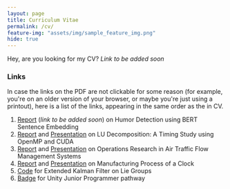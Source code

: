 ```yaml
---
layout: page
title: Curriculum Vitae
permalink: /cv/
feature-img: "assets/img/sample_feature_img.png"
hide: true
---
```


Hey, are you looking for my CV? *Link to be added soon*

<h3>Links</h3>

In case the links on the PDF are not clickable for some reason (for example, you're on an older version of your browser, or maybe you're just using a printout), here is a list of the links, appearing in the same order as the in CV.

1. [Report]() (*link to be added soon*) on Humor Detection using BERT Sentence Embedding
2. [Report](https://github.com/omprabhu31/ME766-Project/blob/main/Project%20Report.pdf) and [Presentation](https://github.com/omprabhu31/ME766-Project/blob/main/Project%20Presentation.pdf) on LU Decomposition: A Timing Study using OpenMP and CUDA
3. [Report](https://github.com/omprabhu31/ME308-Project/blob/main/Project%20Report/Group-13.pdf) and [Presentation](https://github.com/omprabhu31/ME308-Project/blob/main/ME308_PPT_Group13.pdf) on Operations Research in Air Traffic Flow Management Systems
4. [Report](https://github.com/omprabhu31/ME338-Project/blob/main/ME338_Course_Project_Final_Report.pdf) and [Presentation](https://github.com/omprabhu31/ME338-Project/blob/main/ME338_Course_Project_Presentation.pdf) on Manufacturing Process of a Clock
5. [Code](https://colab.research.google.com/drive/1qyFkr0tTRn6F3Oo_brKC4NQrGXn933UD) for Extended Kalman Filter on Lie Groups
6. [Badge](https://www.credly.com/badges/d5f54969-3c60-42b9-af46-9ca3916be6b1) for Unity Junior Programmer pathway